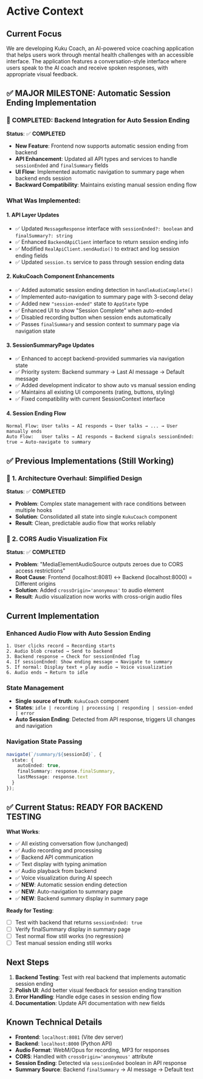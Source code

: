# Active Context

## Current Focus
We are developing Kuku Coach, an AI-powered voice coaching application that helps users work through mental health challenges with an accessible interface. The application features a conversation-style interface where users speak to the AI coach and receive spoken responses, with appropriate visual feedback.

## ✅ MAJOR MILESTONE: Automatic Session Ending Implementation

### 🎯 **COMPLETED: Backend Integration for Auto Session Ending** 
**Status**: ✅ **COMPLETED**
- **New Feature**: Frontend now supports automatic session ending from backend
- **API Enhancement**: Updated all API types and services to handle `sessionEnded` and `finalSummary` fields
- **UI Flow**: Implemented automatic navigation to summary page when backend ends session
- **Backward Compatibility**: Maintains existing manual session ending flow

### **What Was Implemented**:

#### 1. **API Layer Updates**
- ✅ Updated `MessageResponse` interface with `sessionEnded?: boolean` and `finalSummary?: string`
- ✅ Enhanced `BackendApiClient` interface to return session ending info
- ✅ Modified `RealApiClient.sendAudio()` to extract and log session ending fields
- ✅ Updated `session.ts` service to pass through session ending data

#### 2. **KukuCoach Component Enhancements**
- ✅ Added automatic session ending detection in `handleAudioComplete()`
- ✅ Implemented auto-navigation to summary page with 3-second delay
- ✅ Added new `"session-ended"` state to `AppState` type
- ✅ Enhanced UI to show "Session Complete" when auto-ended
- ✅ Disabled recording button when session ends automatically
- ✅ Passes `finalSummary` and session context to summary page via navigation state

#### 3. **SessionSummaryPage Updates**
- ✅ Enhanced to accept backend-provided summaries via navigation state
- ✅ Priority system: Backend summary → Last AI message → Default message
- ✅ Added development indicator to show auto vs manual session ending
- ✅ Maintains all existing UI components (rating, buttons, styling)
- ✅ Fixed compatibility with current SessionContext interface

#### 4. **Session Ending Flow**
```
Normal Flow: User talks → AI responds → User talks → ... → User manually ends
Auto Flow:   User talks → AI responds → Backend signals sessionEnded: true → Auto-navigate to summary
```

## ✅ **Previous Implementations (Still Working)**

### 🎯 **1. Architecture Overhaul: Simplified Design** 
**Status**: ✅ **COMPLETED**
- **Problem**: Complex state management with race conditions between multiple hooks
- **Solution**: Consolidated all state into single `KukuCoach` component
- **Result**: Clean, predictable audio flow that works reliably

### 🎯 **2. CORS Audio Visualization Fix** 
**Status**: ✅ **COMPLETED**
- **Problem**: "MediaElementAudioSource outputs zeroes due to CORS access restrictions"
- **Root Cause**: Frontend (localhost:8081) ↔ Backend (localhost:8000) = Different origins
- **Solution**: Added `crossOrigin='anonymous'` to audio element
- **Result**: Audio visualization now works with cross-origin audio files

## Current Implementation

### **Enhanced Audio Flow with Auto Session Ending** 
```
1. User clicks record → Recording starts
2. Audio blob created → Send to backend  
3. Backend response → Check for sessionEnded flag
4. If sessionEnded: Show ending message → Navigate to summary
5. If normal: Display text + play audio → Voice visualization
6. Audio ends → Return to idle
```

### **State Management**
- **Single source of truth**: `KukuCoach` component
- **States**: `idle | recording | processing | responding | session-ended | error`
- **Auto Session Ending**: Detected from API response, triggers UI changes and navigation

### **Navigation State Passing**
```typescript
navigate(`/summary/${sessionId}`, {
  state: { 
    autoEnded: true,
    finalSummary: response.finalSummary,
    lastMessage: response.text
  }
});
```

## ✅ **Current Status: READY FOR BACKEND TESTING**

**What Works**:
- ✅ All existing conversation flow (unchanged)
- ✅ Audio recording and processing
- ✅ Backend API communication  
- ✅ Text display with typing animation
- ✅ Audio playback from backend
- ✅ Voice visualization during AI speech
- ✅ **NEW**: Automatic session ending detection
- ✅ **NEW**: Auto-navigation to summary page
- ✅ **NEW**: Backend summary display in summary page

**Ready for Testing**:
- [ ] Test with backend that returns `sessionEnded: true`
- [ ] Verify finalSummary display in summary page
- [ ] Test normal flow still works (no regression)
- [ ] Test manual session ending still works

## Next Steps
1. **Backend Testing**: Test with real backend that implements automatic session ending
2. **Polish UI**: Add better visual feedback for session ending transition
3. **Error Handling**: Handle edge cases in session ending flow
4. **Documentation**: Update API documentation with new fields

## Known Technical Details
- **Frontend**: `localhost:8081` (Vite dev server)
- **Backend**: `localhost:8000` (Python API)
- **Audio Format**: WebM/Opus for recording, MP3 for responses
- **CORS**: Handled with `crossOrigin='anonymous'` attribute
- **Session Ending**: Detected via `sessionEnded` boolean in API response
- **Summary Source**: Backend `finalSummary` → AI message → Default text